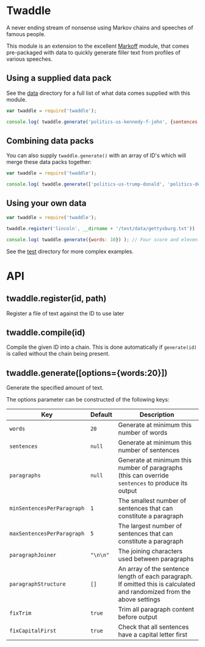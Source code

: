 Twaddle
=======
A never ending stream of nonsense using Markov chains and speeches of famous people.

This module is an extension to the excellent [Markoff](https://github.com/jcorbin/markoff) module, that comes pre-packaged with data to quickly generate filler text from profiles of various speeches.



Using a supplied data pack
--------------------------
See the [data](./data) directory for a full list of what data comes supplied with this module.

```javascript
var twaddle = require('twaddle');

console.log( twaddle.generate('politics-us-kennedy-f-john', {sentences: 1}) ); // Ask not what your country...
```


Combining data packs
--------------------
You can also supply `twaddle.generate()` with an array of ID's which will merge these data packs together:

```javascript
var twaddle = require('twaddle');

console.log( twaddle.generate(['politics-us-trump-donald', 'politics-de-hitler-adolph'], {paragraphs: 5}) );
```


Using your own data
-------------------

```javascript
var twaddle = require('twaddle');

twaddle.register('lincoln', __dirname + '/test/data/gettysburg.txt'))

console.log( twaddle.generate({words: 10}) ); // Four score and eleven...
```


See the [test](./test) directory for more complex examples.


API
===

twaddle.register(id, path)
--------------------------
Register a file of text against the ID to use later


twaddle.compile(id)
-------------------
Compile the given ID into a chain. This is done automatically if `generate(id)` is called without the chain being present.


twaddle.generate([options={words:20}])
--------------------------------------
Generate the specified amount of text.

The options parameter can be constructed of the following keys:

| Key                        | Default     | Description                                                                                                             |
|----------------------------|-------------|-------------------------------------------------------------------------------------------------------------------------|
| `words`                    | `20`        | Generate at minimum this number of words                                                                                |
| `sentences`                | `null`      | Generate at minimum this number of sentences                                                                            |
| `paragraphs`               | `null`      | Generate at minimum this number of paragraphs (this can override `sentences` to produce its output                      |
| `minSentencesPerParagraph` | `1`         | The smallest number of sentences that can constitute a paragraph                                                        |
| `maxSentencesPerParagraph` | `5`         | The largest number of sentences that can constitute a paragraph                                                         |
| `paragraphJoiner`          | `"\n\n"`    | The joining characters used between paragraphs                                                                          |
| `paragraphStructure`       | `[]`        | An array of the sentence length of each paragraph. If omitted this is calculated and randomized from the above settings |
| `fixTrim`                  | `true`      | Trim all paragraph content before output                                                                                |
| `fixCapitalFirst`          | `true`      | Check that all sentences have a capital letter first                                                                    |
